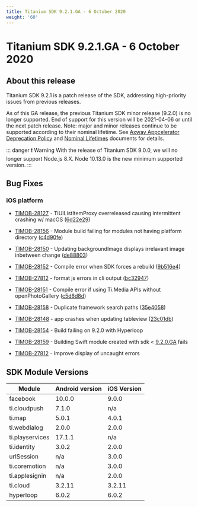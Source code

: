 ```yaml
---
title: Titanium SDK 9.2.1.GA - 6 October 2020
weight: '60'
---
```


# Titanium SDK 9.2.1.GA - 6 October 2020

## About this release

Titanium SDK 9.2.1 is a patch release of the SDK, addressing high-priority issues from previous releases.

As of this GA release, the previous Titanium SDK minor release (9.2.0) is no longer supported. End of support for this version will be 2021-04-06 or until the next patch release. Note: major and minor releases continue to be supported according to their nominal lifetime. See [Axway Appcelerator Deprecation Policy](https://docs.axway.com/bundle/AMPLIFY_Appcelerator_Services_Overview_allOS_en/page/axway_appcelerator_deprecation_policy.html) and [Nominal Lifetimes](https://docs.axway.com/bundle/AMPLIFY_Appcelerator_Services_Overview_allOS_en/page/axway_appcelerator_product_lifecycle.html#AxwayAppceleratorProductLifecycle-NominalLifetimes) documents for details.

::: danger ❗️ Warning
With the release of Titanium SDK 9.0.0, we will no longer support Node.js 8.X. Node 10.13.0 is the new minimum supported version.
:::

## Bug Fixes

### iOS platform

* [TIMOB-28127](https://jira-archive.titaniumsdk.com/TIMOB-28127) - TiUIListItemProxy overreleased causing intermittent crashing w/ macOS ([6d22e29](https://github.com/tidev/titanium_mobile/commit/6d22e297bb686afa974c0701c578265557acc2e0))

* [TIMOB-28156](https://jira-archive.titaniumsdk.com/TIMOB-28156) - Module build failing for modules not having platform directory ([c4d90fe](https://github.com/tidev/titanium_mobile/commit/c4d90fe0e1cc65f7481c5e715182f0f73f28048f))

* [TIMOB-28150](https://jira-archive.titaniumsdk.com/TIMOB-28150) - Updating backgroundImage displays irrelavant image inbetween change ([de88803](https://github.com/tidev/titanium_mobile/commit/de88803637c7956aba8160fff7e6e1489830bf1b))

* [TIMOB-28152](https://jira-archive.titaniumsdk.com/TIMOB-28152) - Compile error when SDK forces a rebuild ([9b516e4](https://github.com/tidev/titanium_mobile/commit/9b516e4e0163f89187b3ab1ddd2b0f750fad0893))

* [TIMOB-27812](https://jira-archive.titaniumsdk.com/TIMOB-27812) - format js errors in cli output ([bc32947](https://github.com/tidev/titanium_mobile/commit/bc32947554f94acd51561e0bba4585c5a74c56b5))

* [TIMOB-28151](https://jira-archive.titaniumsdk.com/TIMOB-28151) - Compile error if using Ti.Media APIs without openPhotoGallery ([c5d6d8d](https://github.com/tidev/titanium_mobile/commit/c5d6d8d2083db0cc18d03a7c67158101bafcae35))

* [TIMOB-28158](https://jira-archive.titaniumsdk.com/TIMOB-28158) - Duplicate framework search paths ([35e4058](https://github.com/tidev/titanium_mobile/commit/35e4058784e5ad6c104cf6ea2b16f3887e8f58b9))

* [TIMOB-28148](https://jira-archive.titaniumsdk.com/TIMOB-28148) - app crashes when updating tableview ([23c01db](https://github.com/tidev/titanium_mobile/commit/23c01db715a486898f401f68c2aa032550528176))

* [TIMOB-28154](https://jira-archive.titaniumsdk.com/TIMOB-28154) - Build failing on 9.2.0 with Hyperloop

* [TIMOB-28159](https://jira-archive.titaniumsdk.com/TIMOB-28159) - Building Swift module created with sdk < [9.2.0.GA](http://9.2.0.ga/) fails

* [TIMOB-27812](https://jira-archive.titaniumsdk.com/TIMOB-27812) - Improve display of uncaught errors

## SDK Module Versions

| Module | Android version | iOS Version |
| --- | --- | --- |
| facebook | 10.0.0 | 9.0.0 |
| ti.cloudpush | 7.1.0 | n/a |
| ti.map | 5.0.1 | 4.0.1 |
| ti.webdialog | 2.0.0 | 2.0.0 |
| ti.playservices | 17.1.1 | n/a |
| ti.identity | 3.0.2 | 2.0.0 |
| urlSession | n/a | 3.0.0 |
| ti.coremotion | n/a | 3.0.0 |
| ti.applesignin | n/a | 2.0.0 |
| ti.cloud | 3.2.11 | 3.2.11 |
| hyperloop | 6.0.2 | 6.0.2 |
